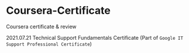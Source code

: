 # Coursera-Certificate
Coursera certificate &amp; review

2021.07.21 Technical Support Fundamentals Certificate (Part of `Google IT Support Professional Certificate`)
